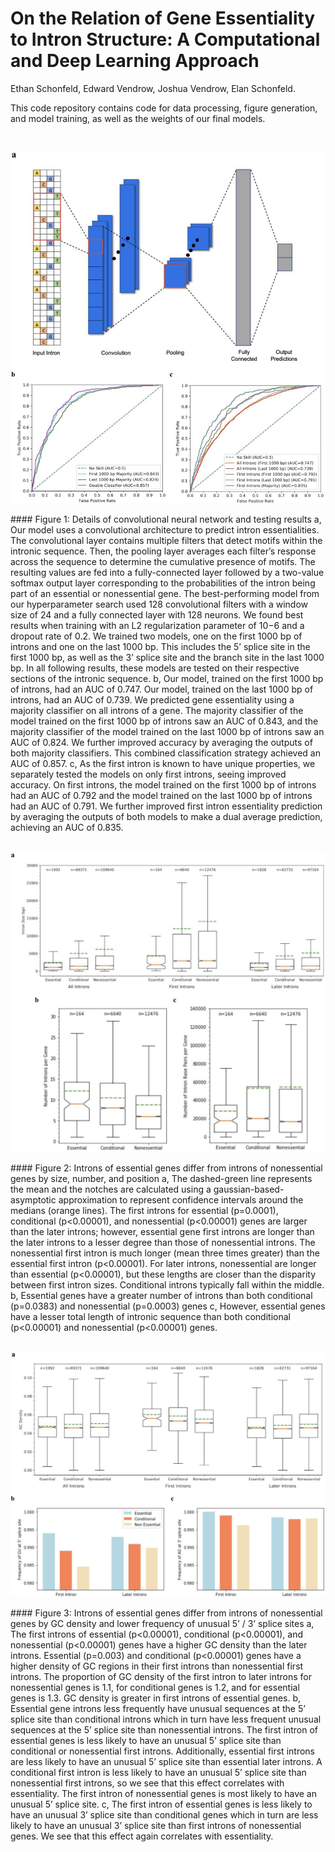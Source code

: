 # On the Relation of Gene Essentiality to Intron Structure: A Computational and Deep Learning Approach
Ethan Schonfeld, Edward Vendrow, Joshua Vendrow, Elan Schonfeld.

This code repository contains code for data processing, figure generation, and model training, as well as the weights of our final models.

<br />
<p align="left">
<img width="550px" src="https://github.com/evendrow/Intron-Essentiality/blob/master/figures/figure_1.jpg" alt="figure_1">
</p>
#### Figure 1: Details of convolutional neural network and testing results
a, Our model uses a convolutional architecture to predict intron essentialities. The convolutional layer contains multiple filters that detect motifs within the intronic sequence. Then, the pooling layer averages each filter’s response across the sequence to determine the cumulative presence of motifs. The resulting values are fed into a fully-connected layer followed by a two-value softmax output layer corresponding to the probabilities of the intron being part of an essential or nonessential gene. The best-performing model from our hyperparameter search used 128 convolutional filters with a window size of 24 and a fully connected layer with 128 neurons. We found best results when training with an L2 regularization parameter of 10−6 and a dropout rate of 0.2. We trained two models, one on the first 1000 bp of introns and one on the last 1000 bp. This includes the 5’ splice site in the first 1000 bp, as well as the 3’ splice site and the branch site in the last 1000 bp. In all following results, these models are tested on their respective sections of the intronic sequence. b, Our model, trained on the first 1000 bp of introns, had an AUC of 0.747. Our model, trained on the last 1000 bp of introns, had an AUC of 0.739. We predicted gene essentiality using a majority classifier on all introns of a gene. The majority classifier of the model trained on the first 1000 bp of introns saw an AUC of 0.843, and the majority classifier of the model trained on the last 1000 bp of introns saw an AUC of 0.824. We further improved accuracy by averaging the outputs of both majority classifiers. This combined classification strategy achieved an AUC of 0.857. c, As the first intron is known to have unique properties, we separately tested the models on only first introns, seeing improved accuracy. On first introns, the model trained on the first 1000 bp of introns had an AUC of 0.792 and the model trained on the last 1000 bp of introns had an AUC of 0.791. We further improved first intron essentiality prediction by averaging the outputs of both models to make a dual average prediction, achieving an AUC of 0.835.
<br /><br />
<p align="left">
<img width="600px" src="https://github.com/evendrow/Intron-Essentiality/blob/master/figures/figure_2.jpg" alt="figure_1">
</p>
#### Figure 2: Introns of essential genes differ from introns of nonessential genes by size, number, and position
a, The dashed-green line represents the mean and the notches are calculated using a gaussian-based-asymptotic approximation to represent confidence intervals around the medians (orange lines). The first introns for essential (p=0.0001), conditional (p<0.00001), and nonessential (p<0.00001) genes are larger than the later introns; however, essential gene first introns are longer than the later introns to a lesser degree than those of nonessential introns. The nonessential first intron is much longer (mean three times greater) than the essential first intron (p<0.00001). For later introns, nonessential are longer than essential (p<0.00001), but these lengths are closer than the disparity between first intron sizes. Conditional introns typically fall within the middle. b, Essential genes have a greater number of introns than both conditional (p=0.0383) and nonessential (p=0.0003) genes c, However, essential genes have a lesser total length of intronic sequence than both conditional (p<0.00001) and nonessential (p<0.00001) genes.
<br /><br />
<p align="left">
<img width="600px" src="https://github.com/evendrow/Intron-Essentiality/blob/master/figures/figure_3.jpg" alt="figure_1">
</p>
#### Figure 3: Introns of essential genes differ from introns of nonessential genes by GC density and lower frequency of unusual 5’ / 3’ splice sites
a, The first introns of essential (p<0.00001), conditional (p<0.00001), and nonessential (p<0.00001) genes have a higher GC density than the later introns. Essential (p=0.003) and conditional (p<0.00001) genes have a higher density of GC regions in their first introns than nonessential first introns. The proportion of GC density of the first intron to later introns for nonessential genes is 1.1, for conditional genes is 1.2, and for essential genes is 1.3. GC density is greater in first introns of essential genes. b, Essential gene introns less frequently have unusual sequences at the 5’ splice site than conditional introns which in turn have less frequent unusual sequences at the 5’ splice site than nonessential introns. The first intron of essential genes is less likely to have an unusual 5’ splice site than conditional or nonessential first introns. Additionally, essential first introns are less likely to have an unusual 5’ splice site than essential later introns. A conditional first intron is less likely to have an unusual 5’ splice site than nonessential first introns, so we see that this effect correlates with essentiality. The first intron of nonessential genes is most likely to have an unusual 5’ splice site. c, The first intron of essential genes is less likely to have an unusual 3’ splice site than conditional genes which in turn are less likely to have an unusual 3’ splice site than first introns of nonessential genes. We see that this effect again correlates with essentiality.
